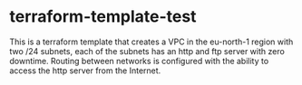 # terraform-template-test

This is a terraform template that creates a VPC in the eu-north-1 region with two /24 subnets, each of the subnets has an http and ftp server with zero downtime. Routing between networks is configured with the ability to access the http server from the Internet.